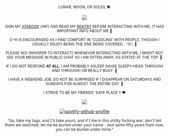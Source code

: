 <div align="center">

<sub> LUNAR,  MOON,  OR  SOLEIL  🐕

<div align="center">
  
![](https://komarev.com/ghpvc/?username=liittle-puppy&color=630800&label=HANDLERS)           
<div align="center">

<sub> SIGN  MY  [ATABOOK](https://lost-puppy.atabook.org/)  (/NF)  AND  READ  MY  [RENTRY](https://rentry.co/0130lostpup)  BEFORE  INTERACTING  WITH  ME,  IT  HAS  IMPORTANT  INFO  ABOUT  ME  🦷

<sub> C+H  IS  ENCOURAGED  AS  I  FIND  COMFORT  IN  'CUDDLING'  WITH  PEOPLE,  THOUGH  I  USUALLY  ENJOY  BEING  THE  ONE  BEING  COVERED...  ^0^;  🐾

<sub> PLEASE  W2I  (WHISPER  TO  INTERACT)  WHENEVER  INTERACTING  WITH  ME,  I  MIGHT  NOT  SEE  YOUR  MESSAGE  IN  PUBLIC  CHAT  AS  I  AM  OFTEN  AWAY,  AS  STATED  AT  THE  TOP.  🦴

<sub> IF  I  DO  NOT  RESPOND  **AT  ALL**,  I  AM  PROBABLY  ASLEEP  (HUGE  SLEEPY-HEAD  THROUGH  AND  THROUGH)  OR  REALLY  BUSY.  🥩

<sub> I  HAVE  A  WEEKEND  JOB.  DO  NOT  BE  SURPRISED  IF  I  DISAPPEAR  ON SATURDAYS  AND  SUNDAYS FOR  ALMOST  THE  ENTIRE  DAY.  🥎

<sub> I  STRIVE  TO  BE  MY  FRIENDS'  SAFE  PLACE  !!  ❤️

<div align="center">

![](https://files.catbox.moe/3g336j.webp)

<div align="center">

[![spotify-github-profile](https://spotify-github-profile.kittinanx.com/api/view?uid=4pzyy4lk1j1oz6pdawgau0yaw&cover_image=true&theme=natemoo-re&show_offline=false&background_color=4d0000&interchange=false&bar_color=780000&bar_color_cover=true)](https://github.com/kittinan/spotify-github-profile)

<sub> "𝖲𝗈, 𝗍𝖺𝗄𝖾 𝗆𝗒 𝗍𝖺𝗀𝗌, 𝖺𝗇𝖽 𝖨'𝗅𝗅 𝗍𝖺𝗄𝖾 𝗒𝗈𝗎𝗋𝗌, 𝖺𝗇𝖽 𝗂𝖿 𝖨 𝖽𝗂𝖾 𝗂𝗇 𝗍𝗁𝗂𝗌 𝗌𝗁𝗂𝗍𝗍𝗒 𝖿𝗎𝖼𝗄𝗂𝗇𝗀 𝗐𝖺𝗋, 𝖽𝗈𝗇'𝗍 𝗍𝖾𝗅𝗅 𝗍𝗁𝖾𝗆 𝗐𝖾 𝗌𝗐𝗂𝗍𝖼𝗁𝖾𝖽; 𝗅𝖾𝗍 𝗆𝖾 𝖻𝖾 𝖻𝗎𝗋𝗂𝖾𝖽 𝗎𝗇𝖽𝖾𝗋 𝗒𝗈𝗎𝗋 𝗇𝖺𝗆𝖾 - 𝖺𝗇𝖽 𝗌𝗈𝗆𝖾 𝖿𝗂𝖿𝗍𝗒 𝗒𝖾𝖺𝗋𝗌 𝖿𝗋𝗈𝗆 𝗇𝗈𝗐, 𝗒𝗈𝗎 𝖼𝖺𝗇 𝖻𝖾 𝖻𝗎𝗋𝗂𝖾𝖽 𝗎𝗇𝖽𝖾𝗋 𝗆𝗂𝗇𝖾."
